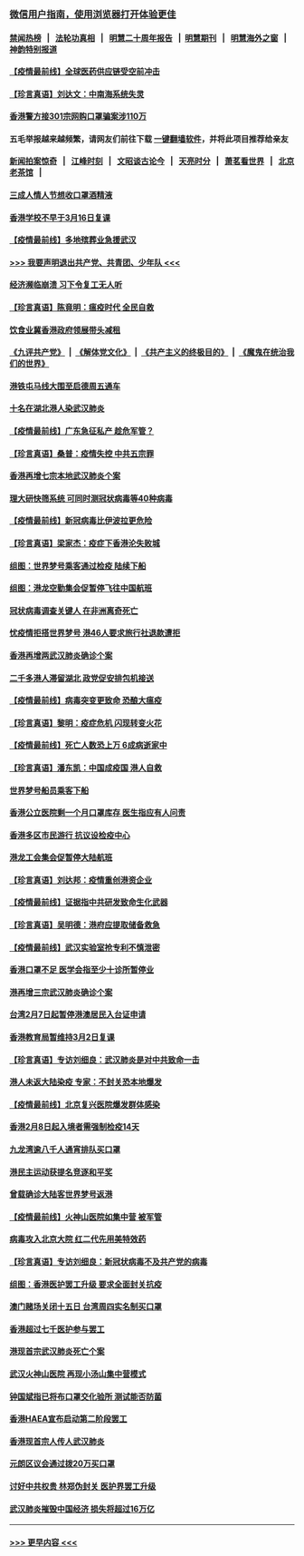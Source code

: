 ### [微信用户指南，使用浏览器打开体验更佳](https://github.com/gfw-breaker/banned-news1/blob/master/indexes/wechat-guide.md?t=0)
#### [禁闻热榜](热点新闻.md?t=0)  &nbsp;&nbsp;|&nbsp;&nbsp; [法轮功真相](https://github.com/gfw-breaker/truth/blob/master/README.md?t=0) &nbsp;&nbsp;|&nbsp;&nbsp; [明慧二十周年报告](https://github.com/gfw-breaker/mh-reports/blob/master/README.md?t=0) &nbsp;&nbsp;|&nbsp;&nbsp;[明慧期刊](https://github.com/gfw-breaker/mh-qikan) &nbsp;&nbsp;|&nbsp;&nbsp; [明慧海外之窗](https://github.com/gfw-breaker/mh-news/blob/master/README.md?t=0) &nbsp;&nbsp;|&nbsp;&nbsp; [神韵特别报道](https://github.com/gfw-breaker/mh-news/blob/master/shenyun.md?t=0)
#### [【疫情最前线】全球医药供应链受空前冲击](../pages/nsc415/n11869614.md?t=02151044) 
#### [【珍言真语】刘达文：中南海系统失灵](../pages/nsc415/n11869465.md?t=02151044) 
#### [香港警方接301宗网购口罩骗案涉110万](../pages/nsc415/n11867572.md?t=02151044) 
#### 五毛举报越来越频繁，请网友们前往下载 [一键翻墙软件](https://github.com/gfw-breaker/ssr-accounts)，并将此项目推荐给亲友
#### [新闻拍案惊奇](https://github.com/gfw-breaker/banned-news1/blob/master/pages/link4.md) &nbsp;&nbsp;|&nbsp;&nbsp; [江峰时刻](https://github.com/gfw-breaker/banned-news1/blob/master/pages/link4.md) &nbsp;&nbsp;|&nbsp;&nbsp; [文昭谈古论今](https://github.com/gfw-breaker/banned-news1/blob/master/pages/link4.md) &nbsp;&nbsp;|&nbsp;&nbsp; [天亮时分](https://github.com/gfw-breaker/banned-news1/blob/master/pages/link4.md) &nbsp;&nbsp;|&nbsp;&nbsp; [萧茗看世界](https://github.com/gfw-breaker/banned-news1/blob/master/pages/link4.md) &nbsp;&nbsp;|&nbsp;&nbsp; [北京老茶馆](https://github.com/gfw-breaker/banned-news1/blob/master/pages/link4.md) &nbsp;&nbsp;|&nbsp;&nbsp; 
#### [三成人情人节想收口罩酒精液](../pages/nsc415/n11867523.md?t=02151044) 
#### [香港学校不早于3月16日复课](../pages/nsc415/n11867498.md?t=02151044) 
#### [【疫情最前线】多地殡葬业急援武汉](../pages/nsc415/n11866914.md?t=02151044) 
#### [>>> 我要声明退出共产党、共青团、少年队 <<<](https://github.com/begood0513/goodnews/blob/master/quit/letter.md) 
#### [经济濒临崩溃 习下令复工无人听](../pages/nsc415/n11867269.md?t=02151044) 
#### [【珍言真语】陈竟明：瘟疫时代 全民自救](../pages/nsc415/n11866765.md?t=02151044) 
#### [饮食业冀香港政府领展带头减租](../pages/nsc415/n11864876.md?t=02151044) 
#### [《九评共产党》](https://github.com/begood0513/9ping.md/blob/master/README.md) &nbsp;|&nbsp; [《解体党文化》](../../../../jtdwh.md/blob/master/README.md)  &nbsp;|&nbsp; [《共产主义的终极目的》](../../../../gczydzjmd.md/blob/master/README.md) &nbsp;|&nbsp; [《魔鬼在统治我们的世界》](../../../../mgztzwmdsj.md/blob/master/README.md) 
#### [港铁屯马线大围至启德周五通车](../pages/nsc415/n11864842.md?t=02151044) 
#### [十名在湖北港人染武汉肺炎](../pages/nsc415/n11864807.md?t=02151044) 
#### [【疫情最前线】广东急征私产 趁危军管？](../pages/nsc415/n11864205.md?t=02151044) 
#### [【珍言真语】桑普：疫情失控 中共五宗罪](../pages/nsc415/n11864157.md?t=02151044) 
#### [香港再增七宗本地武汉肺炎个案](../pages/nsc415/n11862405.md?t=02151044) 
#### [理大研快筛系统 可同时测冠状病毒等40种病毒](../pages/nsc415/n11862376.md?t=02151044) 
#### [【疫情最前线】新冠病毒比伊波拉更危险](../pages/nsc415/n11862199.md?t=02151044) 
#### [【珍言真语】梁家杰：疫症下香港沦失败城](../pages/nsc415/n11861588.md?t=02151044) 
#### [组图：世界梦号乘客通过检疫 陆续下船](../pages/nsc415/n11858302.md?t=02151044) 
#### [组图：港龙空勤集会促暂停飞往中国航班](../pages/nsc415/n11858190.md?t=02151044) 
#### [冠状病毒调查关键人 在非洲离奇死亡](../pages/nsc415/n11859798.md?t=02151044) 
#### [忧疫情拒搭世界梦号 港46人要求旅行社退款遭拒](../pages/nsc415/n11859849.md?t=02151044) 
#### [香港再增两武汉肺炎确诊个案](../pages/nsc415/n11859833.md?t=02151044) 
#### [二千多港人滞留湖北 政党促安排包机接送](../pages/nsc415/n11859831.md?t=02151044) 
#### [【疫情最前线】病毒突变更致命 恐酿大瘟疫](../pages/nsc415/n11859604.md?t=02151044) 
#### [【珍言真语】黎明：疫症危机 闪现转变火花](../pages/nsc415/n11859199.md?t=02151044) 
#### [【疫情最前线】死亡人数恐上万 6成病逝家中](../pages/nsc415/n11856687.md?t=02151044) 
#### [【珍言真语】潘东凯：中国成疫国 港人自救](../pages/nsc415/n11856962.md?t=02151044) 
#### [世界梦号船员乘客下船](../pages/nsc415/n11856883.md?t=02151044) 
#### [香港公立医院剩一个月口罩库存 医生指应有人问责](../pages/nsc415/n11856875.md?t=02151044) 
#### [香港多区市民游行 抗议设检疫中心](../pages/nsc415/n11856866.md?t=02151044) 
#### [港龙工会集会促暂停大陆航班](../pages/nsc415/n11856840.md?t=02151044) 
#### [【珍言真语】刘达邦：疫情重创港资企业](../pages/nsc415/n11854274.md?t=02151044) 
#### [【疫情最前线】证据指中共研发致命生化武器](../pages/nsc415/n11853087.md?t=02151044) 
#### [【珍言真语】吴明德：港府应提取储备救急](../pages/nsc415/n11852734.md?t=02151044) 
#### [【疫情最前线】武汉实验室抢专利不慎泄密](../pages/nsc415/n11850310.md?t=02151044) 
#### [香港口罩不足 医学会指至少十诊所暂停业](../pages/nsc415/n11850301.md?t=02151044) 
#### [港再增三宗武汉肺炎确诊个案](../pages/nsc415/n11850328.md?t=02151044) 
#### [台湾2月7日起暂停港澳居民入台证申请](../pages/nsc415/n11850304.md?t=02151044) 
#### [香港教育局暂维持3月2日复课](../pages/nsc415/n11850260.md?t=02151044) 
#### [【珍言真语】专访刘细良：武汉肺炎是对中共致命一击](../pages/nsc415/n11849934.md?t=02151044) 
#### [港人未返大陆染疫 专家：不封关恐本地爆发](../pages/nsc415/n11848021.md?t=02151044) 
#### [【疫情最前线】北京复兴医院爆发群体感染](../pages/nsc415/n11847626.md?t=02151044) 
#### [香港2月8日起入境者需强制检疫14天](../pages/nsc415/n11847658.md?t=02151044) 
#### [九龙湾逾八千人通宵排队买口罩](../pages/nsc415/n11847647.md?t=02151044) 
#### [港民主运动获提名竞逐和平奖](../pages/nsc415/n11847633.md?t=02151044) 
#### [曾载确诊大陆客世界梦号返港](../pages/nsc415/n11847608.md?t=02151044) 
#### [【疫情最前线】火神山医院如集中营 被军管](../pages/nsc415/n11847524.md?t=02151044) 
#### [病毒攻入北京大院 红二代先用美特效药](../pages/nsc415/n11847427.md?t=02151044) 
#### [【珍言真语】专访刘细良：新冠状病毒不及共产党的病毒](../pages/nsc415/n11847164.md?t=02151044) 
#### [组图：香港医护罢工升级 要求全面封关抗疫](../pages/nsc415/n11844107.md?t=02151044) 
#### [澳门赌场关闭十五日 台湾周四实名制买口罩](../pages/nsc415/n11845083.md?t=02151044) 
#### [香港超过七千医护参与罢工](../pages/nsc415/n11845051.md?t=02151044) 
#### [港现首宗武汉肺炎死亡个案](../pages/nsc415/n11844998.md?t=02151044) 
#### [武汉火神山医院 再现小汤山集中营模式](../pages/nsc415/n11844763.md?t=02151044) 
#### [钟国斌指已将布口罩交化验所 测试能否防菌](../pages/nsc415/n11842783.md?t=02151044) 
#### [香港HAEA宣布启动第二阶段罢工](../pages/nsc415/n11842723.md?t=02151044) 
#### [香港现首宗人传人武汉肺炎](../pages/nsc415/n11842766.md?t=02151044) 
#### [元朗区议会通过拨20万买口罩](../pages/nsc415/n11842754.md?t=02151044) 
#### [讨好中共权贵 林郑伪封关 医护界罢工升级](../pages/nsc415/n11842359.md?t=02151044) 
#### [武汉肺炎摧毁中国经济 损失将超过16万亿](../pages/nsc415/n11839723.md?t=02151044) 

----
#### [ >>> 更早内容 <<< ](../indexes/nsc415-earlier.md)
